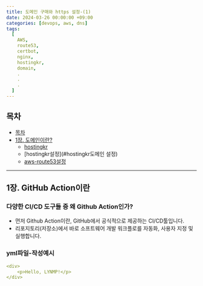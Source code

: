 ```yaml
---
title: 도메인 구매와 https 설정-(1)
date: 2024-03-26 00:00:00 +09:00
categories: [devops, aws, dns]
tags:
  [
    AWS,
    route53,
    certbot,
    nginx,
    hostingkr,
    domain,
    .
    .
    .
  ]
---
```

## 목차


- [목차](#목차)
- [1장. 도메인이란?](#1장-도메인이란?)
  - [hostingkr](#hostingkr에서-dns-구매)
  - [hostingkr설정](#hostingkr도메인 설정)
  - [aws-route53설정](#aws-route53-설정)
   


---

## 1장. GitHub Action이란

### 다양한 CI/CD 도구들 중 왜 Github Action인가?

* 먼저 Github Action이란, GitHub에서 공식적으로 제공하는 CI/CD툴입니다.
* 리포지토리(저장소)에서 바로 소프트웨어 개발 워크플로를 자동화, 사용자 지정 및 실행합니다.

### yml파일-작성예시

```yml:test.yml
<div>
    <p>Hello, LYNMP!</p>
</div>

```